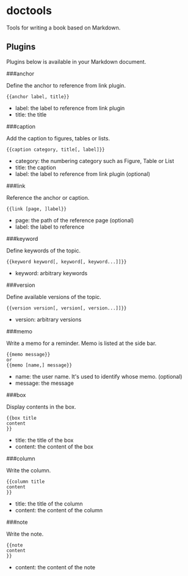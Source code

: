 doctools
========

Tools for writing a book based on Markdown.

Plugins
--------

Plugins below is available in your Markdown document.

###anchor

Define the anchor to reference from link plugin.

```
{{anchor label, title}}
```

- label: the label to reference from link plugin
- title: the title

###caption

Add the caption to figures, tables or lists.

```
{{caption category, title[, label]}}
```

- category: the numbering category such as Figure, Table or List
- title: the caption
- label: the label to reference from link plugin (optional)

###link

Reference the anchor or caption.

```
{{link [page, ]label}}
```

- page: the path of the reference page (optional)
- label: the label to reference

###keyword

Define keywords of the topic.

```
{{keyword keyword[, keyword[, keyword...]]}}
```

- keyword: arbitrary keywords

###version

Define available versions of the topic.

```
{{version version[, version[, version...]]}}
```

- version: arbitrary versions

###memo

Write a memo for a reminder. Memo is listed at the side bar.

```
{{memo message}}
or
{{memo [name,] message}}
```

- name: the user name. It's used to identify whose memo. (optional)
- message: the message

###box

Display contents in the box.

```
{{box title
content
}}
```

- title: the title of the box
- content: the content of the box

###column

Write the column.

```
{{column title
content
}}
```

- title: the title of the column
- content: the content of the column

###note

Write the note.

```
{{note
content
}}
```

- content: the content of the note
